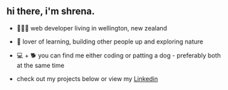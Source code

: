 

## hi there, i'm shrena.

- 👩🏽‍💻 web developer living in wellington, new zealand
- 💚 lover of learning, building other people up and exploring nature
- 💻 + 🐕 you can find me either coding or patting a dog - preferably both at the same time


- check out my projects below or view my [Linkedin](https://www.linkedin.com/in/shrenapatel/)
